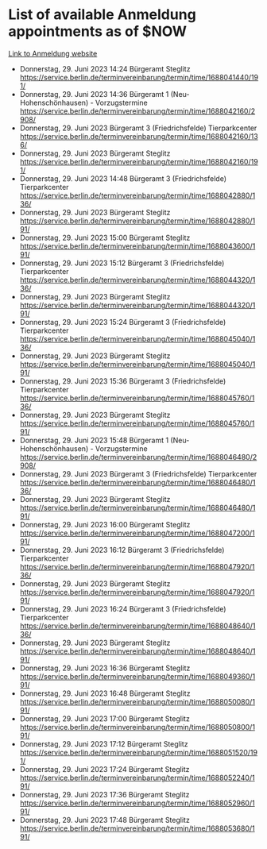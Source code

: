 # List of available Anmeldung appointments as of $NOW
[Link to Anmeldung website](https://service.berlin.de/terminvereinbarung/termin/tag.php?termin=1&anliegen[]=120686&dienstleisterlist=122210,122217,327316,122219,327312,122227,327314,122231,327346,122243,327348,122254,122252,329742,122260,329745,122262,329748,122271,327278,122273,327274,122277,327276,330436,122280,327294,122282,327290,122284,327292,122291,327270,122285,327266,122286,327264,122296,327268,150230,329760,122297,327286,122294,327284,122312,329763,122314,329775,122304,327330,122311,327334,122309,327332,317869,122281,327352,122279,329772,122283,122276,327324,122274,327326,122267,329766,122246,327318,122251,327320,122257,327322,122208,327298,122226,327300&herkunft=http%3A%2F%2Fservice.berlin.de%2Fdienstleistung%2F120686%2F)
- Donnerstag, 29. Juni 2023 14:24 Bürgeramt Steglitz https://service.berlin.de/terminvereinbarung/termin/time/1688041440/191/
- Donnerstag, 29. Juni 2023 14:36 Bürgeramt 1 (Neu- Hohenschönhausen) - Vorzugstermine https://service.berlin.de/terminvereinbarung/termin/time/1688042160/2908/
- Donnerstag, 29. Juni 2023  Bürgeramt 3 (Friedrichsfelde) Tierparkcenter https://service.berlin.de/terminvereinbarung/termin/time/1688042160/136/
- Donnerstag, 29. Juni 2023  Bürgeramt Steglitz https://service.berlin.de/terminvereinbarung/termin/time/1688042160/191/
- Donnerstag, 29. Juni 2023 14:48 Bürgeramt 3 (Friedrichsfelde) Tierparkcenter https://service.berlin.de/terminvereinbarung/termin/time/1688042880/136/
- Donnerstag, 29. Juni 2023  Bürgeramt Steglitz https://service.berlin.de/terminvereinbarung/termin/time/1688042880/191/
- Donnerstag, 29. Juni 2023 15:00 Bürgeramt Steglitz https://service.berlin.de/terminvereinbarung/termin/time/1688043600/191/
- Donnerstag, 29. Juni 2023 15:12 Bürgeramt 3 (Friedrichsfelde) Tierparkcenter https://service.berlin.de/terminvereinbarung/termin/time/1688044320/136/
- Donnerstag, 29. Juni 2023  Bürgeramt Steglitz https://service.berlin.de/terminvereinbarung/termin/time/1688044320/191/
- Donnerstag, 29. Juni 2023 15:24 Bürgeramt 3 (Friedrichsfelde) Tierparkcenter https://service.berlin.de/terminvereinbarung/termin/time/1688045040/136/
- Donnerstag, 29. Juni 2023  Bürgeramt Steglitz https://service.berlin.de/terminvereinbarung/termin/time/1688045040/191/
- Donnerstag, 29. Juni 2023 15:36 Bürgeramt 3 (Friedrichsfelde) Tierparkcenter https://service.berlin.de/terminvereinbarung/termin/time/1688045760/136/
- Donnerstag, 29. Juni 2023  Bürgeramt Steglitz https://service.berlin.de/terminvereinbarung/termin/time/1688045760/191/
- Donnerstag, 29. Juni 2023 15:48 Bürgeramt 1 (Neu- Hohenschönhausen) - Vorzugstermine https://service.berlin.de/terminvereinbarung/termin/time/1688046480/2908/
- Donnerstag, 29. Juni 2023  Bürgeramt 3 (Friedrichsfelde) Tierparkcenter https://service.berlin.de/terminvereinbarung/termin/time/1688046480/136/
- Donnerstag, 29. Juni 2023  Bürgeramt Steglitz https://service.berlin.de/terminvereinbarung/termin/time/1688046480/191/
- Donnerstag, 29. Juni 2023 16:00 Bürgeramt Steglitz https://service.berlin.de/terminvereinbarung/termin/time/1688047200/191/
- Donnerstag, 29. Juni 2023 16:12 Bürgeramt 3 (Friedrichsfelde) Tierparkcenter https://service.berlin.de/terminvereinbarung/termin/time/1688047920/136/
- Donnerstag, 29. Juni 2023  Bürgeramt Steglitz https://service.berlin.de/terminvereinbarung/termin/time/1688047920/191/
- Donnerstag, 29. Juni 2023 16:24 Bürgeramt 3 (Friedrichsfelde) Tierparkcenter https://service.berlin.de/terminvereinbarung/termin/time/1688048640/136/
- Donnerstag, 29. Juni 2023  Bürgeramt Steglitz https://service.berlin.de/terminvereinbarung/termin/time/1688048640/191/
- Donnerstag, 29. Juni 2023 16:36 Bürgeramt Steglitz https://service.berlin.de/terminvereinbarung/termin/time/1688049360/191/
- Donnerstag, 29. Juni 2023 16:48 Bürgeramt Steglitz https://service.berlin.de/terminvereinbarung/termin/time/1688050080/191/
- Donnerstag, 29. Juni 2023 17:00 Bürgeramt Steglitz https://service.berlin.de/terminvereinbarung/termin/time/1688050800/191/
- Donnerstag, 29. Juni 2023 17:12 Bürgeramt Steglitz https://service.berlin.de/terminvereinbarung/termin/time/1688051520/191/
- Donnerstag, 29. Juni 2023 17:24 Bürgeramt Steglitz https://service.berlin.de/terminvereinbarung/termin/time/1688052240/191/
- Donnerstag, 29. Juni 2023 17:36 Bürgeramt Steglitz https://service.berlin.de/terminvereinbarung/termin/time/1688052960/191/
- Donnerstag, 29. Juni 2023 17:48 Bürgeramt Steglitz https://service.berlin.de/terminvereinbarung/termin/time/1688053680/191/

